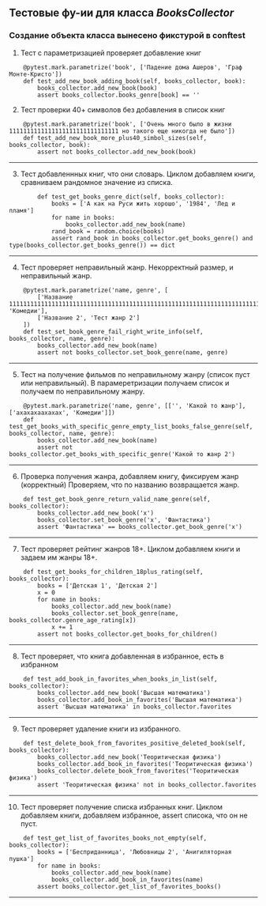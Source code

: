 ## Тестовые фу-ии для класса *BooksCollector*

### Создание объекта класса вынесено фикстурой в conftest

1. Тест с параметризацией проверяет добавление книг 
```
    @pytest.mark.parametrize('book', ['Падение дома Ашеров', 'Граф Монте-Кристо'])
    def test_add_new_book_adding_book(self, books_collector, book):
        books_collector.add_new_book(book)
        assert books_collector.books_genre[book] == ''
```
2. Тест проверки 40+ символов без добавления в список книг
```
    @pytest.mark.parametrize('book', ['Очень много было в жизни 1111111111111111111111111111111 но такого еще никогда не было'])
    def test_add_new_book_more_plus40_simbol_sizes(self, books_collector, book):
        assert not books_collector.add_new_book(book)
```
---
3. Тест добавленнных книг, что они словарь.
Циклом добавляем книги, сравниваем рандомное значение из списка.
```
        def test_get_books_genre_dict(self, books_collector):
            books = ['А как на Руси жить хорошо', '1984', 'Лед и пламя']
            for name in books:
                books_collector.add_new_book(name)
            rand_book = random.choice(books)
            assert rand_book in books_collector.get_books_genre() and type(books_collector.get_books_genre()) == dict
```
---
4. Тест проверяет неправильный жанр. 
Некорректный размер, и неправильный жанр.
```
    @pytest.mark.parametrize('name, genre', [
        ['Название 1111111111111111111111111111111111111111111111111111111111111111111111111111', 'Комедии'],
        ['Название 2', 'Тест жанр 2']
    ])
    def test_set_book_genre_fail_right_write_info(self, books_collector, name, genre):
        books_collector.add_new_book(name)
        assert not books_collector.set_book_genre(name, genre)
```
---
5. Тест на получение фильмов по неправильному жанру (список пуст или неправильный). 
В парамеретризации получаем список и получаем по неправильному жанру.
```
    @pytest.mark.parametrize('name, genre', [['', 'Какой то жанр'], ['ахахахаахахах', 'Комедии']])
    def test_get_books_with_specific_genre_empty_list_books_false_genre(self, books_collector, name, genre):
        books_collector.add_new_book(name)
        assert not books_collector.get_books_with_specific_genre('Какой то жанр 2')
```
---
6. Проверка получения жанра, добавляем книгу, фиксируем жанр (корректный)
Проверяем, что по названию возвращается жанр.
```
    def test_get_book_genre_return_valid_name_genre(self, books_collector):
        books_collector.add_new_book('x')
        books_collector.set_book_genre('x', 'Фантастика')
        assert 'Фантастика' == books_collector.get_book_genre('x')
```
---
7. Тест проверяет рейтинг жанров 18+. 
Циклом добавляем книги и задаем им жанры 18+.
```
    def test_get_books_for_children_18plus_rating(self, books_collector):
        books = ['Детская 1', 'Детская 2']
        x = 0
        for name in books:
            books_collector.add_new_book(name)
            books_collector.set_book_genre(name, books_collector.genre_age_rating[x])
            x += 1
        assert not books_collector.get_books_for_children()
```
---
8. Тест проверяет, что книга добавленная в избранное, есть в избранном
```
    def test_add_book_in_favorites_when_books_in_list(self, books_collector):
        books_collector.add_new_book('Высшая математика')
        books_collector.add_book_in_favorites('Высшая математика')
        assert 'Высшая математика' in books_collector.favorites
```
---
9. Тест проверяет удаление книги из избранного.
```
    def test_delete_book_from_favorites_positive_deleted_book(self, books_collector):
        books_collector.add_new_book('Теоритическая физика')
        books_collector.add_book_in_favorites('Теоритическая физика')
        books_collector.delete_book_from_favorites('Теоритическая физика')
        assert 'Теоритическая физика' not in books_collector.favorites
```
---
10. Тест проверяет получение списка избранных книг. 
Циклом добавляем книги, добавляем избранное, assert списока, что он не пуст.
```
    def test_get_list_of_favorites_books_not_empty(self, books_collector):
        books = ['Бесприданница', 'Любовницы 2', 'Анигиляторная пушка']
        for name in books:
            books_collector.add_new_book(name)
            books_collector.add_book_in_favorites(name)
        assert books_collector.get_list_of_favorites_books()
```
---